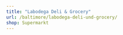 ```yaml
---
title: "Labodega Deli & Grocery"
url: /baltimore/labodega-deli-und-grocery/
shop: Supermarkt
---
```

